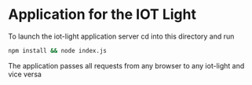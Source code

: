 # Application for the IOT Light
To launch the iot-light application server cd into this directory and run 
```bash
npm install && node index.js
```

The application passes all requests from any browser to any iot-light and vice versa